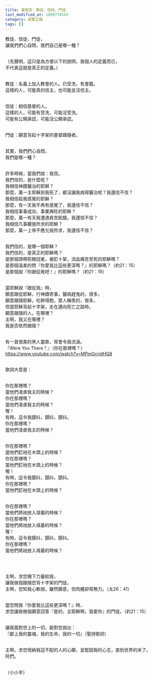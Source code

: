 ```yaml
---
title: 基督徒：教徒、信徒、門徒
last_modified_at: 1609774163
category: 成聖之路
tags: []
---
```


<p>教徒、信徒、門徒，<br>
讓我們捫心自問，我們自己是哪一種？&nbsp;</p>

<p><br>
（先聲明，這只是為方便以下的說明，我個人的定義而已，<br>
不代表這就是真正的定義。）</p>

<p><br>
教徒：名義上加入教會的人。已受洗，有會籍。<br>
這樣的人，可能真的信主，也可能並沒信主。</p>

<p><br>
信徒：相信基督的人。<br>
這樣的人，可能有受洗，可能沒受洗。<br>
可能有公開承認，可能沒公開承認。</p>

<p><br>
門徒：願意背起十字架的基督跟隨者。</p>

<p><br>
其實，我們捫心自問，<br>
我們是哪一種？</p>

<p><br>
許多時候，當我們說：我信。<br>
我們信的，是什麼呢？<br>
我相信神蹟醫治的耶穌？<br>
那麼，萬一主耶穌到我死了，都沒讓我病得醫治呢？我還信不信？<br>
我相信給我感覺的耶穌？<br>
那麼，有一天我不再有感覺了，我還信不信？<br>
我相信事事成功、事業興旺的耶穌？<br>
那麼，萬一有天我遭遇貧苦飢餓，我還信不信？<br>
我相信凡事聽我所求的耶穌？<br>
那麼，萬一上帝不應允我所求，我還信不信？</p>

<p><br>
我們信的，是哪一個耶穌？<br>
我們信的，是真正的耶穌嗎？<br>
是那個頭帶荊棘冠冕，被釘十架，流血痛苦至死的耶穌嗎？<br>
是那個溫柔的問『你愛我比這些更深嗎？』的耶穌嗎？（約21：15）<br>
是那個說『你跟從我吧！』的耶穌嗎？（約21：19）</p>

<p><br>
當耶穌說『跟從我』時，<br>
願意跟從耶穌，行神蹟奇事，醫病趕鬼的，很多。<br>
願意跟隨耶穌，吃餅得飽，眾人稱羨的，很多。<br>
但當耶穌背起十字架，走在邁向死亡之路時，<br>
願意跟隨的人，在哪裡？<br>
主啊，我又在哪裡？<br>
我是否依然跟隨？</p>

<p><br>
有一首很美的黑人靈歌，常會令我流淚。<br>
『Were You There？』（你在那裡嗎？）<br>
<a href="https://www.youtube.com/watch?v=MPmGcridHQ8" target="_blank">https://www.youtube.com/watch?v=MPmGcridHQ8</a></p>

<p><br>
歌詞大意是：</p>

<p><br>
你在那裡嗎？<br>
當他們凌虐我主的時候？<br>
你在那裡嗎？<br>
當他們凌虐我主的時候？<br>
喔！<br>
有時，這令我顫抖，顫抖，顫抖。<br>
你在那裡嗎？<br>
當他們凌虐我主的時候？</p>

<p><br>
你在那裡嗎？<br>
當他們釘祂在木頭上的時候？<br>
你在那裡嗎？<br>
當他們釘祂在木頭上的時候？<br>
喔！<br>
有時，這令我顫抖，顫抖，顫抖。<br>
你在那裡嗎？<br>
當他們釘祂在木頭上的時候？</p>

<p><br>
你在那裡嗎？<br>
當他們將祂放入墳墓的時候？<br>
你在那裡嗎？<br>
當他們將祂放入墳墓的時候？<br>
喔！<br>
有時，這令我顫抖，顫抖，顫抖。<br>
你在那裡嗎？<br>
當他們將祂放入墳墓的時候？</p>

<p>&nbsp;</p>

<p><br>
主啊，求您賜下力量給我，<br>
讓我做個跟隨您背十字架的門徒。<br>
主啊，您知我心軟弱，雖然願意，但肉體卻常無力。（太26：41）</p>

<p><br>
當您問我『你愛我比這些更深嗎？』時，<br>
求您讓我做個願意回答『是的，主耶穌啊，我愛你』的門徒。（約21：15）</p>

<p><br>
讓我面對世上的一切，能對您說出：<br>
『獻上我的靈魂，我的生命，我的一切』（聖詩歌詞）</p>

<p><br>
主啊，求您悅納我這不配的人的心願，並堅固我的心志，直到世界的末了。<br>
阿們。</p>

<p><br>
（小小羊）</p>

